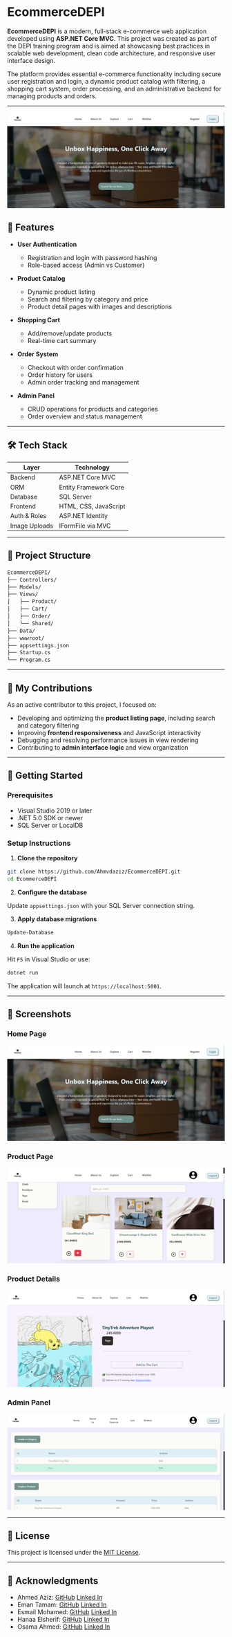 # EcommerceDEPI

**EcommerceDEPI** is a modern, full-stack e-commerce web application developed using **ASP.NET Core MVC**. This project was created as part of the DEPI training program and is aimed at showcasing best practices in scalable web development, clean code architecture, and responsive user interface design.

The platform provides essential e-commerce functionality including secure user registration and login, a dynamic product catalog with filtering, a shopping cart system, order processing, and an administrative backend for managing products and orders.

---
![home](pics/home.png)

## 🚀 Features

* **User Authentication**

  * Registration and login with password hashing
  * Role-based access (Admin vs Customer)

* **Product Catalog**

  * Dynamic product listing
  * Search and filtering by category and price
  * Product detail pages with images and descriptions

* **Shopping Cart**

  * Add/remove/update products
  * Real-time cart summary

* **Order System**

  * Checkout with order confirmation
  * Order history for users
  * Admin order tracking and management

* **Admin Panel**

  * CRUD operations for products and categories
  * Order overview and status management

---

## 🛠️ Tech Stack

| Layer         | Technology            |
| ------------- | --------------------- |
| Backend       | ASP.NET Core MVC      |
| ORM           | Entity Framework Core |
| Database      | SQL Server            |
| Frontend      | HTML, CSS, JavaScript |
| Auth & Roles  | ASP.NET Identity      |
| Image Uploads | IFormFile via MVC     |

---

## 📁 Project Structure

```bash
EcommerceDEPI/
├── Controllers/
├── Models/
├── Views/
│   ├── Product/
│   ├── Cart/
│   ├── Order/
│   └── Shared/
├── Data/
├── wwwroot/
├── appsettings.json
├── Startup.cs
└── Program.cs
```

---

## 👤 My Contributions

As an active contributor to this project, I focused on:

* Developing and optimizing the **product listing page**, including search and category filtering
* Improving **frontend responsiveness** and JavaScript interactivity
* Debugging and resolving performance issues in view rendering
* Contributing to **admin interface logic** and view organization

---

## 🧪 Getting Started

### Prerequisites

* Visual Studio 2019 or later
* .NET 5.0 SDK or newer
* SQL Server or LocalDB

### Setup Instructions

1. **Clone the repository**

```bash
git clone https://github.com/Ahmvdaziz/EcommerceDEPI.git
cd EcommerceDEPI
```

2. **Configure the database**

Update `appsettings.json` with your SQL Server connection string.

3. **Apply database migrations**

```bash
Update-Database
```

4. **Run the application**

Hit `F5` in Visual Studio or use:

```bash
dotnet run
```

The application will launch at `https://localhost:5001`.

---

## 📸 Screenshots
 ### Home Page
![home](pics/home.png)
 ### Product Page
![productPage](pics/productPage.png)
### Product Details
![productDetails](pics/productDetails.png)
### Admin Panel
![adminPanel](pics/adminPanel.png)


---

## 📄 License

This project is licensed under the [MIT License](LICENSE).

---

## 🙌 Acknowledgments

* Ahmed Aziz: [GitHub](https://github.com/Ahmvdaziz) [Linked In](https://www.linkedin.com/in/ahmvd-aziz-285a46281/)
* Eman Tamam: [GitHub](https://github.com/Eman288) [Linked In](https://www.linkedin.com/in/eman-tamam-47a2a9241/)
* Esmail Mohamed: [GitHub](https://github.com/esmailelkot74) [Linked In](https://www.linkedin.com/in/esmail-mohamed-elkot/)
* Hanaa Elsherif: [GitHub](https://github.com/hanaa-mahmuod) [Linked In](https://www.linkedin.com/in/hanaa-elsherif/)
* Osama Ahmed: [GitHub](https://github.com/OsamaAhmvd) [Linked In](https://www.linkedin.com/in/osama-ahmad-41b36a31b)
